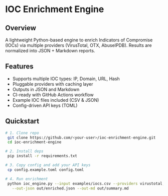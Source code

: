 # IOC Enrichment Engine

## Overview
A lightweight Python-based engine to enrich Indicators of Compromise (IOCs) via multiple providers (VirusTotal, OTX, AbuseIPDB). Results are normalized into JSON + Markdown reports.

## Features
- Supports multiple IOC types: IP, Domain, URL, Hash
- Pluggable providers with caching layer
- Outputs in JSON and Markdown
- CI-ready with GitHub Actions workflow
- Example IOC files included (CSV & JSON)
- Config-driven API keys (TOML)

## Quickstart
```bash
# 1. Clone repo
 git clone https://github.com/<your-user>/ioc-enrichment-engine.git
 cd ioc-enrichment-engine

# 2. Install deps
 pip install -r requirements.txt

# 3. Copy config and add your API keys
 cp config.example.toml config.toml

# 4. Run enrichment
 python ioc_engine.py --input examples/iocs.csv --providers virustotal,otx,abuseipdb \
   --out-json out/enriched.json --out-md out/summary.md

